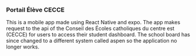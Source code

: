 ### Portail Élève CECCE

This is a mobile app made using React Native and expo.
The app makes request to the api of the Conseil des Écoles catholiques du centre est (CECCE) for users to access their student dashboard.
The school board has since changed to a different system called aspen so the application no longer works.
